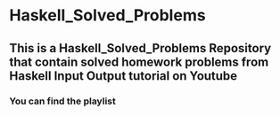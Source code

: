 # Haskell_Solved_Problems

## This is a Haskell_Solved_Problems Repository that contain solved homework problems from Haskell Input Output tutorial on Youtube
### You can find the playlist 
